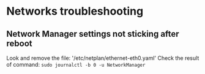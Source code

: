 # Networks troubleshooting

## Network Manager settings not sticking after reboot
Look and remove the file: '/etc/netplan/ethernet-eth0.yaml'
Check the result of command: `sudo journalctl -b 0 -u NetworkManager`
